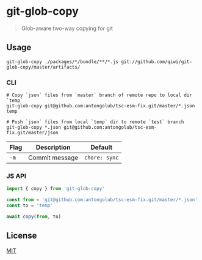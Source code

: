 # git-glob-copy
> Glob-aware two-way copying for git

## Usage
```shell
git-glob-copy ./packages/*/bundle/**/*.js git://github.com/qiwi/git-glob-copy/master/artifacts/
```

### CLI
```shell
# Copy `json` files from `master` branch of remote repo to local dir `temp`
git-glob-copy git@github.com:antongolub/tsc-esm-fix.git/master/*.json temp

# Push `json` files from local `temp` dir to remote `test` branch
git-glob-copy *.json git@github.com:antongolub/tsc-esm-fix.git/master/json
```
| Flag | Description    | Default       |
|------|----------------|---------------|
| `-m` | Commit message | `chore: sync` |

### JS API
```js
import { copy } from 'git-glob-copy'

const from = 'git@github.com:antongolub/tsc-esm-fix.git/master/*.json'
const to = 'temp'

await copy(from, to)
```

## License
[MIT](./LICENSE)
